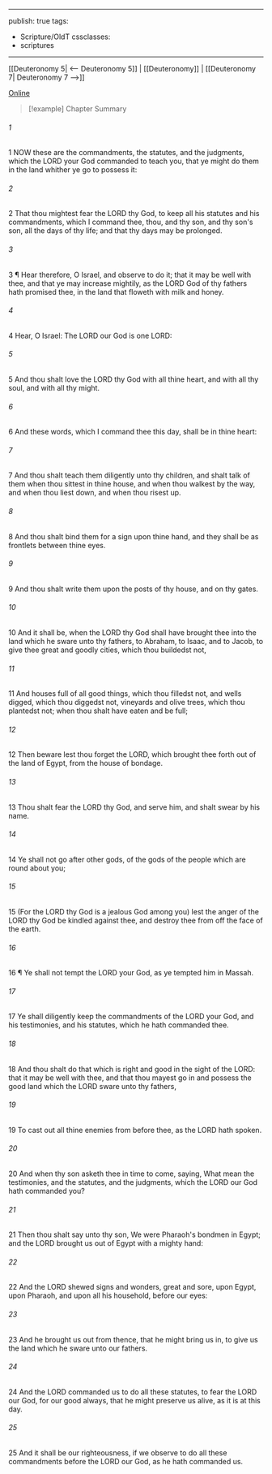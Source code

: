 

---
publish: true
tags:
  - Scripture/OldT
cssclasses:
  - scriptures
---
[[Deuteronomy 5| <-- Deuteronomy 5]] | [[Deuteronomy]] | [[Deuteronomy 7| Deuteronomy 7 -->]]

[Online](https://churchofjesuschrist.org/study/scriptures/ot/deut/6?lang=eng)

>[!example] Chapter Summary
>
###### 1
1 NOW these are the commandments, the statutes, and the judgments, which the LORD your God commanded to teach you, that ye might do them in the land whither ye go to possess it:
###### 2
2 That thou mightest fear the LORD thy God, to keep all his statutes and his commandments, which I command thee, thou, and thy son, and thy son's son, all the days of thy life; and that thy days may be prolonged.
###### 3
3 ¶ Hear therefore, O Israel, and observe to do it; that it may be well with thee, and that ye may increase mightily, as the LORD God of thy fathers hath promised thee, in the land that floweth with milk and honey.
###### 4
4 Hear, O Israel: The LORD our God is one LORD:
###### 5
5 And thou shalt love the LORD thy God with all thine heart, and with all thy soul, and with all thy might.
###### 6
6 And these words, which I command thee this day, shall be in thine heart:
###### 7
7 And thou shalt teach them diligently unto thy children, and shalt talk of them when thou sittest in thine house, and when thou walkest by the way, and when thou liest down, and when thou risest up.
###### 8
8 And thou shalt bind them for a sign upon thine hand, and they shall be as frontlets between thine eyes.
###### 9
9 And thou shalt write them upon the posts of thy house, and on thy gates.
###### 10
10 And it shall be, when the LORD thy God shall have brought thee into the land which he sware unto thy fathers, to Abraham, to Isaac, and to Jacob, to give thee great and goodly cities, which thou buildedst not,
###### 11
11 And houses full of all good things, which thou filledst not, and wells digged, which thou diggedst not, vineyards and olive trees, which thou plantedst not; when thou shalt have eaten and be full;
###### 12
12 Then beware lest thou forget the LORD, which brought thee forth out of the land of Egypt, from the house of bondage.
###### 13
13 Thou shalt fear the LORD thy God, and serve him, and shalt swear by his name.
###### 14
14 Ye shall not go after other gods, of the gods of the people which are round about you;
###### 15
15 (For the LORD thy God is a jealous God among you) lest the anger of the LORD thy God be kindled against thee, and destroy thee from off the face of the earth.
###### 16
16 ¶ Ye shall not tempt the LORD your God, as ye tempted him in Massah.
###### 17
17 Ye shall diligently keep the commandments of the LORD your God, and his testimonies, and his statutes, which he hath commanded thee.
###### 18
18 And thou shalt do that which is right and good in the sight of the LORD: that it may be well with thee, and that thou mayest go in and possess the good land which the LORD sware unto thy fathers,
###### 19
19 To cast out all thine enemies from before thee, as the LORD hath spoken.
###### 20
20 And when thy son asketh thee in time to come, saying, What mean the testimonies, and the statutes, and the judgments, which the LORD our God hath commanded you?
###### 21
21 Then thou shalt say unto thy son, We were Pharaoh's bondmen in Egypt; and the LORD brought us out of Egypt with a mighty hand:
###### 22
22 And the LORD shewed signs and wonders, great and sore, upon Egypt, upon Pharaoh, and upon all his household, before our eyes:
###### 23
23 And he brought us out from thence, that he might bring us in, to give us the land which he sware unto our fathers.
###### 24
24 And the LORD commanded us to do all these statutes, to fear the LORD our God, for our good always, that he might preserve us alive, as it is at this day.
###### 25
25 And it shall be our righteousness, if we observe to do all these commandments before the LORD our God, as he hath commanded us.



